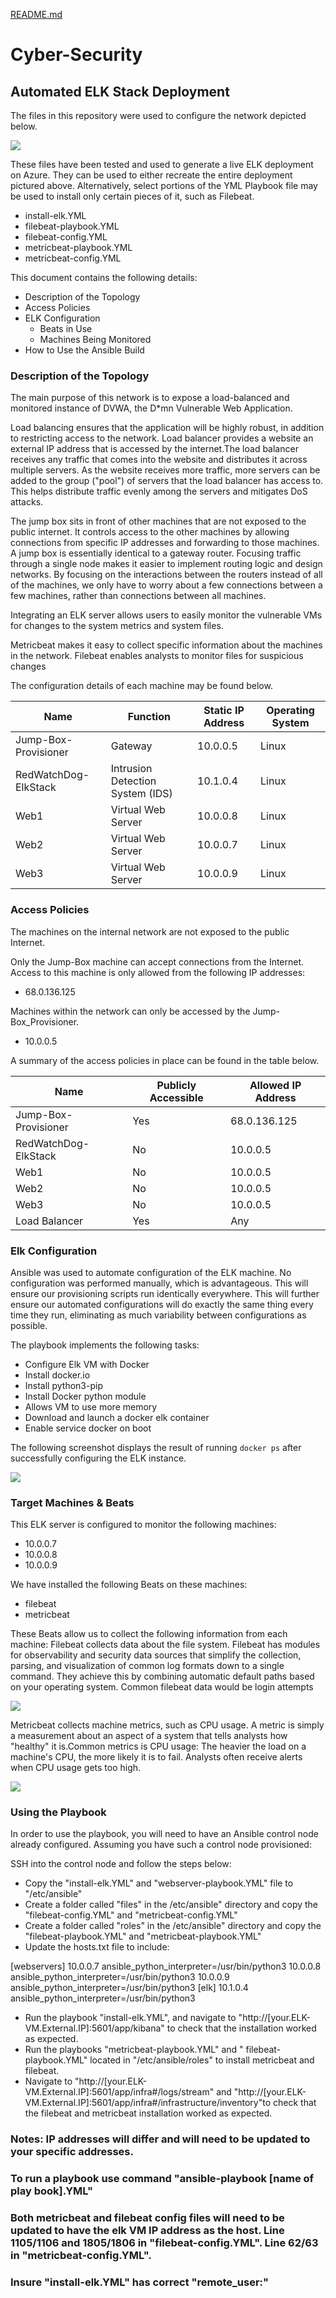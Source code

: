[README.md](https://github.com/DooBeDi/Cyber-Security/files/7141437/README.md)

# Cyber-Security
## Automated ELK Stack Deployment

The files in this repository were used to configure the network depicted below.

![](\Diagrams\Cloud_Security_Diagram.png)

These files have been tested and used to generate a live ELK deployment on Azure. They can be used to either recreate the entire deployment pictured above. Alternatively, select portions of the YML Playbook file may be used to install only certain pieces of it, such as Filebeat.

  - install-elk.YML
  - filebeat-playbook.YML
  - filebeat-config.YML
  - metricbeat-playbook.YML
  - metricbeat-config.YML

This document contains the following details:
- Description of the Topology
- Access Policies
- ELK Configuration
  - Beats in Use
  - Machines Being Monitored
- How to Use the Ansible Build


### Description of the Topology

The main purpose of this network is to expose a load-balanced and monitored instance of DVWA, the D*mn Vulnerable Web Application.

Load balancing ensures that the application will be highly robust, in addition to restricting access to the network. Load balancer provides a website an external IP address that is accessed by the internet.The load balancer receives any traffic that comes into the website and distributes it across multiple servers. As the website receives more traffic, more servers can be added to the group ("pool") of servers that the load balancer has access to. This helps distribute traffic evenly among the servers and mitigates DoS attacks.

The jump box sits in front of other machines that are not exposed to the public internet. It controls access to the other machines by allowing connections from specific IP addresses and forwarding to those machines. A jump box is essentially identical to a gateway router. Focusing traffic through a single node makes it easier to implement routing logic and design networks. By focusing on the interactions between the routers instead of all of the machines, we only have to worry about a few connections between a few machines, rather than connections between all machines.

Integrating an ELK server allows users to easily monitor the vulnerable VMs for changes to the system metrics and system files.

Metricbeat makes it easy to collect specific information about the machines in the network. Filebeat enables analysts to monitor files for suspicious changes

The configuration details of each machine may be found below.

| Name                 | Function                         | Static IP Address | Operating System |
|----------------------|----------------------------------|-------------------|------------------|
| Jump-Box-Provisioner | Gateway                          | 10.0.0.5          | Linux            |
| RedWatchDog-ElkStack | Intrusion Detection System (IDS) | 10.1.0.4          | Linux            |
| Web1                 | Virtual Web Server               | 10.0.0.8          | Linux            |
| Web2                 | Virtual Web Server               | 10.0.0.7          | Linux            |
| Web3                 | Virtual Web Server               | 10.0.0.9          | Linux            |

### Access Policies

The machines on the internal network are not exposed to the public Internet. 

Only the Jump-Box machine can accept connections from the Internet. Access to this machine is only allowed from the following IP addresses:
- 68.0.136.125

Machines within the network can only be accessed by the Jump-Box_Provisioner.
- 10.0.0.5

A summary of the access policies in place can be found in the table below.

| Name                 | Publicly Accessible | Allowed IP Address |
|----------------------|---------------------|--------------------|
| Jump-Box-Provisioner | Yes                 | 68.0.136.125       |
| RedWatchDog-ElkStack | No                  | 10.0.0.5           |
| Web1                 | No                  | 10.0.0.5           |
| Web2                 | No                  | 10.0.0.5           |
| Web3                 | No                  | 10.0.0.5           |
| Load Balancer        | Yes                 | Any                |

### Elk Configuration

Ansible was used to automate configuration of the ELK machine. No configuration was performed manually, which is advantageous. This will ensure our provisioning scripts run identically everywhere. This will further ensure our automated configurations will do exactly the same thing every time they run, eliminating as much variability between configurations as possible.

The playbook implements the following tasks:
- Configure Elk VM with Docker
- Install docker.io
- Install python3-pip
- Install Docker python module
- Allows VM to use more memory
- Download and launch a docker elk container
- Enable service docker on boot

The following screenshot displays the result of running `docker ps` after successfully configuring the ELK instance.

![](\Diagrams\Elk_Docker_PS_Output.png)

### Target Machines & Beats
This ELK server is configured to monitor the following machines:
- 10.0.0.7
- 10.0.0.8
- 10.0.0.9

We have installed the following Beats on these machines:
- filebeat
- metricbeat

These Beats allow us to collect the following information from each machine:
Filebeat collects data about the file system. Filebeat has modules for observability and security data sources that simplify the collection, parsing, and visualization of common log formats down to a single command. They achieve this by combining automatic default paths based on your operating system. Common filebeat data would be login attempts

![](\Diagrams\Filebeat_WebLogin_Test.png)

Metricbeat collects machine metrics, such as CPU usage. A metric is simply a measurement about an aspect of a system that tells analysts how "healthy" it is.Common metrics is CPU usage: The heavier the load on a machine's CPU, the more likely it is to fail. Analysts often receive alerts when CPU usage gets too high.

![](\Diagrams\Metricbeat_WebLoad_Test.png)

### Using the Playbook
In order to use the playbook, you will need to have an Ansible control node already configured. Assuming you have such a control node provisioned: 

SSH into the control node and follow the steps below:
- Copy the "install-elk.YML" and "webserver-playbook.YML" file to "/etc/ansible"
- Create a folder called "files" in the /etc/ansible" directory and copy the "filebeat-config.YML" and "metricbeat-config.YML"
- Create a folder called "roles" in the /etc/ansible" directory and copy the "filebeat-playbook.YML" and "metricbeat-playbook.YML"
- Update the hosts.txt file to include:

[webservers]                                                                            10.0.0.7 ansible_python_interpreter=/usr/bin/python3
10.0.0.8 ansible_python_interpreter=/usr/bin/python3
10.0.0.9 ansible_python_interpreter=/usr/bin/python3                                         [elk]                                                                                        10.1.0.4 ansible_python_interpreter=/usr/bin/python3

- Run the playbook "install-elk.YML", and navigate to "http://[your.ELK-VM.External.IP]:5601/app/kibana" to check that the installation worked as expected.
- Run the playbooks "metricbeat-playbook.YML" and " filebeat-playbook.YML" located in "/etc/ansible/roles" to install metricbeat and filebeat.
- Navigate to "http://[your.ELK-VM.External.IP]:5601/app/infra#/logs/stream" and "http://[your.ELK-VM.External.IP]:5601/app/infra#/infrastructure/inventory"to check that the filebeat and metricbeat installation worked as expected.

### Notes: IP addresses will differ and will need to be updated to your specific addresses.
###       To run a playbook use command "ansible-playbook [name of play book].YML"
###       Both metricbeat and filebeat config files will need to be updated to have the elk VM IP address as the host. Line 1105/1106 and 1805/1806 in "filebeat-config.YML". Line 62/63 in "metricbeat-config.YML". 
###       Insure "install-elk.YML" has correct "remote_user:"
       
